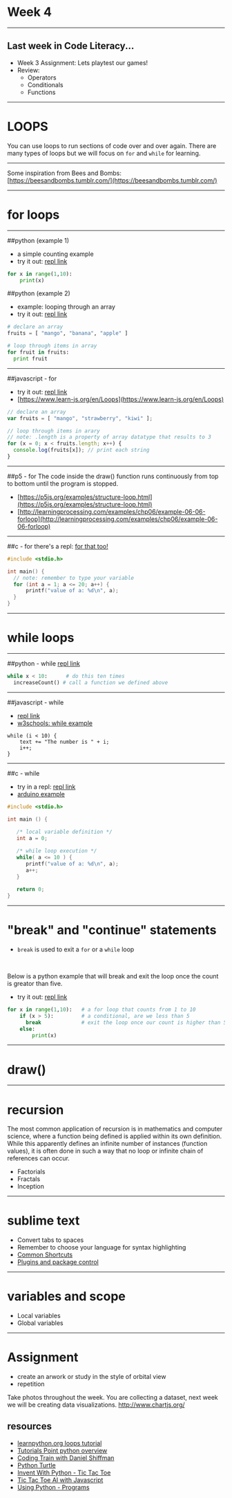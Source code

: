# Week 4

---

## Last week in Code Literacy...
- Week 3 Assignment: Lets playtest our games!
- Review:
	- Operators
	- Conditionals
	- Functions

---

# LOOPS
You can use loops to run sections of code over and over again.
There are many types of loops but we will focus on `for` and `while` for learning.


---

Some inspiration from Bees and Bombs: [https://beesandbombs.tumblr.com/](https://beesandbombs.tumblr.com/)


---

# for loops

---

##python (example 1)
- a simple counting example
- try it out: [repl link](https://repl.it/LaMW)

```python
for x in range(1,10):
	print(x)
```

##python (example 2)
- example: looping through an array
- try it out: [repl link](https://repl.it/L70G/0)

```python
# declare an array
fruits = [ "mango", "banana", "apple" ]

# loop through items in array
for fruit in fruits:
  print fruit
```

---

##javascript - for

- try it out: [repl link](https://repl.it/L70V/0)
- [https://www.learn-js.org/en/Loops](https://www.learn-js.org/en/Loops)

```javascript
// declare an array
var fruits = [ "mango", "strawberry", "kiwi" ];

// loop through items in arary
// note: .length is a property of array datatype that results to 3
for (x = 0; x < fruits.length; x++) {
  console.log(fruits[x]); // print each string
}
```

---

##p5 - for
The code inside the draw() function runs continuously from top to bottom until the program is stopped.

- [https://p5js.org/examples/structure-loop.html](https://p5js.org/examples/structure-loop.html)
- [http://learningprocessing.com/examples/chp06/example-06-06-forloop](http://learningprocessing.com/examples/chp06/example-06-06-forloop)

---

##c - for
there's a repl: [for that too!](https://repl.it/L709/0)

```c
#include <stdio.h>

int main() {
  // note: remember to type your variable
  for (int a = 1; a <= 20; a++) {
      printf("value of a: %d\n", a);
  }
}
```

---

# while loops

---

##python - while
[repl link](https://repl.it/L71v/0)

```python
while x < 10:      # do this ten times
  increaseCount() # call a function we defined above
```

---

##javascript - while
- [repl link](https://repl.it/L72P/1)
- [w3schools: while example](https://www.w3schools.com/js/tryit.asp?filename=tryjs_while)

```
while (i < 10) {
    text += "The number is " + i;
    i++;
}
```

---

##c - while
- try in a repl: [repl link](https://repl.it/L73B/0)
- [arduino example](https://www.arduino.cc/en/Tutorial/WhileStatementConditional)

```c
#include <stdio.h>
 
int main () {

   /* local variable definition */
   int a = 0;

   /* while loop execution */
   while( a <= 10 ) {
      printf("value of a: %d\n", a);
      a++;
   }
 
   return 0;
}
```

---

# "break" and "continue" statements

- `break` is used to exit a `for` or a `while` loop

<br/>

Below is a python example that will break and exit the loop once the count is greator than five.

- try it out: [repl link](https://repl.it/LaMW)

```python
for x in range(1,10):	# a for loop that counts from 1 to 10
	if (x > 5): 		# a conditional, are we less than 5
	  break 			# exit the loop once our count is higher than 5
	else:
		print(x)
```

---

# draw()

---

# recursion
The most common application of recursion is in mathematics and computer science, where a function being defined is applied within its own definition. While this apparently defines an infinite number of instances (function values), it is often done in such a way that no loop or infinite chain of references can occur.

- Factorials
- Fractals
- Inception

---

# sublime text
- Convert tabs to spaces
- Remember to choose your language for syntax highlighting
- [Common Shortcuts](http://docs.sublimetext.info/en/latest/reference/keyboard_shortcuts_osx.html)
- [Plugins and package control](https://packagecontrol.io/)

---

# variables and scope
- Local variables
- Global variables


---

# Assignment

- create an arwork or study in the style of orbital view
- repetition


Take photos throughout the week.
You are collecting a dataset, next week we will be creating data visualizations.
http://www.chartjs.org/


## resources

- [learnpython.org loops tutorial](https://www.learnpython.org/en/Loops)
- [Tutorials Point python overview](https://www.tutorialspoint.com/python/)
- [Coding Train with Daniel Shiffman](https://www.youtube.com/watch?v=h4ApLHe8tbk)
- [Python Turtle](https://www.youtube.com/watch?v=Grc1-j4EvTk)
- [Invent With Python - Tic Tac Toe](https://inventwithpython.com/chapter10.html)
- [Tic Tac Toe AI with Javascript](https://mostafa-samir.github.io/Tic-Tac-Toe-AI/)
- [Using Python - Programs](http://usingpython.com/programs/)